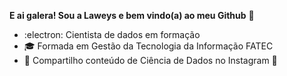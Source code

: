 **E ai galera! Sou a Laweys e bem vindo(a) ao meu Github** 👋

- :electron:  Cientista de dados em formação    
- 🎓 Formada em Gestão da Tecnologia da Informação FATEC  
- 📱  Compartilho conteúdo de Ciência de Dados no Instagram 📱  

<!---
laysales/laysales is a ✨ special ✨ repository because its `README.md` (this file) appears on your GitHub profile.
You can click the Preview link to take a look at your changes.
--->
